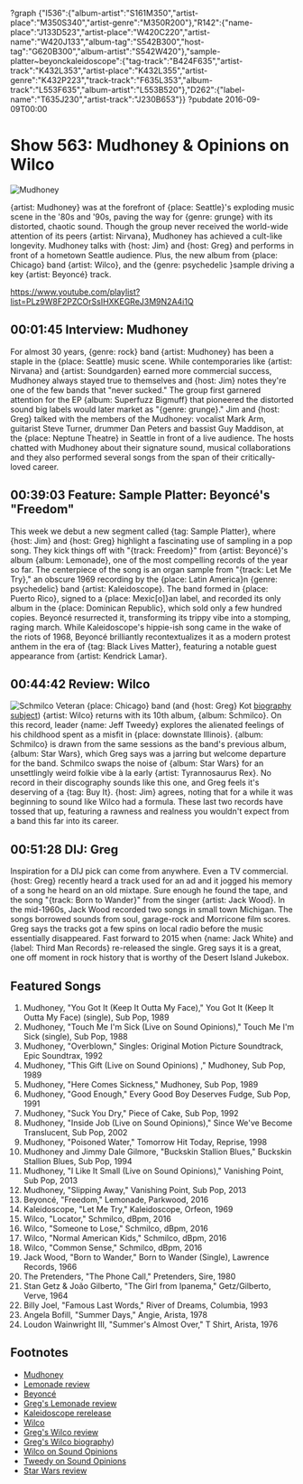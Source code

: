 ?graph {"I536":{"album-artist":"S161M350","artist-place":"M350S340","artist-genre":"M350R200"},"R142":{"name-place":"J133D523","artist-place":"W420C220","artist-name":"W420J133","album-tag":"S542B300","host-tag":"G620B300","album-artist":"S542W420"},"sample-platter~beyonckaleidoscope":{"tag-track":"B424F635","artist-track":"K432L353","artist-place":"K432L355","artist-genre":"K432P223","track-track":"F635L353","album-track":"L553F635","album-artist":"L553B520"},"D262":{"label-name":"T635J230","artist-track":"J230B653"}}
?pubdate 2016-09-09T00:00

# Show 563: Mudhoney & Opinions on Wilco

![Mudhoney](https://sound-images.s3.amazonaws.com/images/2016/mudhoney_web.jpg)

{artist: Mudhoney} was at the forefront of {place: Seattle}'s exploding music scene in the '80s and '90s, paving the way for {genre: grunge} with its distorted, chaotic sound. Though the group never received the world-wide attention of its peers {artist: Nirvana}, Mudhoney has achieved a cult-like longevity. Mudhoney talks with {host: Jim} and {host: Greg} and performs in front of a hometown Seattle audience. Plus, the new album from {place: Chicago} band {artist: Wilco}, and the {genre: psychedelic }sample driving a key {artist: Beyoncé} track.

https://www.youtube.com/playlist?list=PLz9W8F2PZCOrSsIHXKEGReJ3M9N2A4i1Q

## 00:01:45 Interview: Mudhoney
For almost 30 years, {genre: rock} band {artist: Mudhoney} has been a staple in the {place: Seattle} music scene. While contemporaries like {artist: Nirvana} and {artist: Soundgarden} earned more commercial success, Mudhoney always stayed true to themselves and {host: Jim} notes they're one of the few bands that "never sucked." The group first garnered attention for the EP {album: Superfuzz Bigmuff} that pioneered the distorted sound big labels would later market as "{genre: grunge}." Jim and {host: Greg} talked with the members of the Mudhoney: vocalist Mark Arm, guitarist Steve Turner, drummer Dan Peters and bassist Guy Maddison, at the {place: Neptune Theatre} in Seattle in front of a live audience. The hosts chatted with Mudhoney about their signature sound, musical collaborations and they also performed several songs from the span of their critically-loved career.

## 00:39:03 Feature: Sample Platter: Beyoncé's "Freedom"

This week we debut a new segment called {tag: Sample Platter}, where {host: Jim} and {host: Greg} highlight a fascinating use of sampling in a pop song. They kick things off with "{track: Freedom}" from {artist: Beyoncé}'s album {album: Lemonade}, one of the most compelling records of the year so far. The centerpiece of the song is an organ sample from "{track: Let Me Try}," an obscure 1969 recording by the {place: Latin America}n {genre: psychedelic} band {artist: Kaleidoscope}. The band formed in {place: Puerto Rico}, signed to a {place: Mexic[o]}an label, and recorded its only album in the {place: Dominican Republic}, which sold only a few hundred copies. Beyoncé resurrected it, transforming its trippy vibe into a stomping, raging march. While Kaleidoscope's hippie-ish song came in the wake of the riots of 1968, Beyoncé brilliantly recontextualizes it as a modern protest anthem in the era of {tag: Black Lives Matter}, featuring a notable guest appearance from {artist: Kendrick Lamar}.


## 00:44:42 Review: Wilco
![Schmilco](https://is2-ssl.mzstatic.com/image/thumb/Music20/v4/08/05/63/080563c4-9b8c-ba05-3025-c3953c53ee4b/source/600x600bb.jpg "147603/1131561462")
Veteran {place: Chicago} band (and {host: Greg} Kot [biography subject](http://www.wilcobook.com/buy/index.html)) {artist: Wilco} returns with its 10th album, {album: Schmilco}. On this record, leader {name: Jeff Tweedy} explores the alienated feelings of his childhood spent as a misfit in {place: downstate Illinois}. {album: Schmilco} is drawn from the same sessions as the band's previous album, {album: Star Wars}, which Greg says was a jarring but welcome departure for the band. Schmilco  swaps the noise of {album: Star Wars} for an unsettlingly weird folkie vibe à la early {artist: Tyrannosaurus Rex}. No record in their discography sounds like this one, and Greg feels it's deserving of a {tag: Buy It}. {host: Jim} agrees, noting that for a while it was beginning to sound like Wilco had a formula. These last two records have tossed that up, featuring a rawness and realness you wouldn't expect from a band this far into its career.


## 00:51:28 DIJ: Greg
   Inspiration for a DIJ pick can come from anywhere. Even a TV commercial. {host: Greg} recently heard a track used for an ad and it jogged his memory of a song he heard on an old mixtape. Sure enough he found the tape, and the song "{track: Born to Wander}" from the singer {artist: Jack Wood}. In the mid-1960s, Jack Wood recorded two songs in small town Michigan. The songs borrowed sounds from soul, garage-rock and Morricone film scores. Greg says the tracks got a few spins on local radio before the music essentially disappeared. Fast forward to 2015 when {name: Jack White} and {label: Third Man Records} re-released the single. Greg says it is a great, one off moment in rock history that is worthy of the Desert Island Jukebox.

## Featured Songs

1. Mudhoney, "You Got It (Keep It Outta My Face)," You Got It (Keep It Outta My Face) (single), Sub Pop, 1989
1. Mudhoney, "Touch Me I'm Sick (Live on Sound Opinions)," Touch Me I'm Sick (single), Sub Pop, 1988
1. Mudhoney, "Overblown," Singles: Original Motion Picture Soundtrack, Epic Soundtrax, 1992
1. Mudhoney, "This Gift (Live on Sound Opinions) ," Mudhoney, Sub Pop, 1989
1. Mudhoney, "Here Comes Sickness," Mudhoney, Sub Pop, 1989
1. Mudhoney, "Good Enough," Every Good Boy Deserves Fudge, Sub Pop, 1991
1. Mudhoney, "Suck You Dry," Piece of Cake, Sub Pop, 1992
1. Mudhoney, "Inside Job (Live on Sound Opinions)," Since We've Become Translucent, Sub Pop, 2002
1. Mudhoney, "Poisoned Water," Tomorrow Hit Today, Reprise, 1998
1. Mudhoney and Jimmy Dale Gilmore, "Buckskin Stallion Blues," Buckskin Stallion Blues, Sub Pop, 1994
1. Mudhoney, "I Like It Small (Live on Sound Opinions)," Vanishing Point, Sub Pop, 2013
1. Mudhoney, "Slipping Away," Vanishing Point, Sub Pop, 2013
1. Beyoncé, "Freedom," Lemonade, Parkwood, 2016
1. Kaleidoscope, "Let Me Try," Kaleidoscope, Orfeon, 1969
1. Wilco, "Locator," Schmilco, dBpm, 2016
1. Wilco, "Someone to Lose," Schmilco, dBpm, 2016
1. Wilco, "Normal American Kids," Schmilco, dBpm, 2016
1. Wilco, "Common Sense," Schmilco, dBpm, 2016
1. Jack Wood, "Born to Wander," Born to Wander (Single), Lawrence Records, 1966
1. The Pretenders, "The Phone Call," Pretenders, Sire, 1980
1. Stan Getz & João Gilberto, "The Girl from Ipanema," Getz/Gilberto, Verve, 1964
1. Billy Joel, "Famous Last Words," River of Dreams, Columbia, 1993
1. Angela Bofill, "Summer Days," Angie, Arista, 1978
1. Loudon Wainwright III, "Summer's Almost Over," T Shirt, Arista, 1976


## Footnotes
- [Mudhoney](http://mudhoneyonline.com/)
- [Lemonade review](/show/544/#beyonce)
- [Beyoncé](http://www.beyonce.com/)
- [Greg's Lemonade review](http://www.chicagotribune.com/entertainment/music/kot/ct-beyonce-lemonade-album-review-20160424-column.html)
- [Kaleidoscope rerelease](http://www.nowagainrecords.com/kaleidoscope/)
- [Wilco](http://wilcoworld.net/)
- [Greg's Wilco review](http://www.chicagotribune.com/entertainment/music/kot/sc-wilco-schmilco-review-jeff-tweedy-ent-0902-20160902-column.html)
- [Greg's Wilco biography](http://www.wilcobook.com/buy/index.html))
- [Wilco on Sound Opinions](/show/77/)
- [Tweedy on Sound Opinions](/show/460/)
- [Star Wars review](/show/504)
